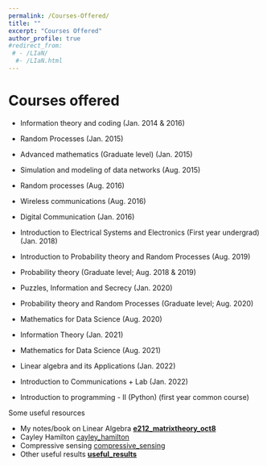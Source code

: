 ```yaml
---
permalink: /Courses-Offered/
title: ""
excerpt: "Courses Offered"
author_profile: true
#redirect_from: 
 # - /LIaN/
  #- /LIaN.html
---
```


# Courses offered



- Information theory and coding (Jan. 2014 & 2016)
- Random Processes (Jan. 2015)
- Advanced mathematics (Graduate level) (Jan. 2015)
- Simulation and modeling of data networks (Aug. 2015)
- Random processes (Aug. 2016)
- Wireless communications (Aug. 2016)
- Digital Communication (Jan. 2016)

- Introduction to Electrical Systems and Electronics (First year undergrad) (Jan. 2018)
- Introduction to Probability theory and Random Processes (Aug. 2019)
- Probability theory (Graduate level; Aug. 2018 & 2019)
- Puzzles, Information and Secrecy (Jan. 2020)
- Probability theory and Random Processes (Graduate level; Aug. 2020)
- Mathematics for Data Science (Aug. 2020)
- Information Theory (Jan. 2021)
- Mathematics for Data Science (Aug. 2021)
- Linear algebra and its Applications (Jan. 2022)
- Introduction to Communications + Lab (Jan. 2022)
- Introduction to programming - II (Python) (first year common course)

Some useful resources

- My notes/book on Linear Algebra **[e212_matrixtheory_oct8](/mywebpage/files/e212_matrixtheory_oct8.pdf)**
- Cayley Hamilton [cayley_hamilton](/mywebpage/files/cayley_hamilton.pdf)
- Compressive sensing [compressive_sensing](/mywebpage/files/compressive_sensing.pdf)
- Other useful results **[useful_results](/mywebpage/files/useful_results.pdf)**
